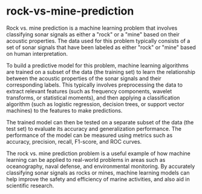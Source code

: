 # rock-vs-mine-prediction
Rock vs. mine prediction is a  machine learning problem that involves classifying sonar signals as either a "rock" or a "mine" based on their acoustic properties. The data used for this problem typically consists of a set of sonar signals that have been labeled as either "rock" or "mine" based on human interpretation.

To build a predictive model for this problem, machine learning algorithms are trained on a subset of the data (the training set) to learn the relationship between the acoustic properties of the sonar signals and their corresponding labels. This typically involves preprocessing the data to extract relevant features (such as frequency components, wavelet transforms, or statistical moments), and then applying a classification algorithm (such as logistic regression, decision trees, or support vector machines) to the features to make predictions.

The trained model can then be tested on a separate subset of the data (the test set) to evaluate its accuracy and generalization performance. The performance of the model can be measured using metrics such as accuracy, precision, recall, F1-score, and ROC curves.

The rock vs. mine prediction problem is a useful example of how machine learning can be applied to real-world problems in areas such as oceanography, naval defense, and environmental monitoring. By accurately classifying sonar signals as rocks or mines, machine learning models can help improve the safety and efficiency of marine activities, and also aid in scientific research.
